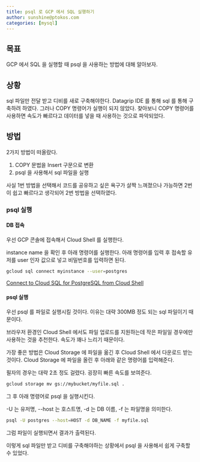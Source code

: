 ```yaml
---
title: psql 로 GCP 에서 SQL 실행하기
author: sunshine@ptokos.com
categories: [mysql]
---
```


## 목표
GCP 에서 SQL 을 실행할 때 psql 을 사용하는 방법에 대해 알아보자.

## 상황
sql 파일만 전달 받고 디비를 새로 구축해야한다. Datagrip IDE 를 통해 sql 를 통해 구축하려 하였다.
그러나 COPY 명령어가 실행이 되지 않았다. 찾아보니 COPY 명령어를 사용하면 속도가 빠르다고 데이터를 넣을 때 사용하는 것으로 파악되었다.

## 방법
2가지 방법이 떠올랐다. 

1. COPY 문법을 Insert 구문으로 변환
2. psql 을 사용해서 sql 파일을 실행

사실 1번 방법을 선택해서 코드를 공유하고 싶은 욕구가 살짝 느껴졌으나 가능하면 2번이 쉽고 빠르다고 생각되어 2번 방법을 선택하였다.

### psql 실행
#### DB 접속
우선 GCP 콘솔에 접속해서 Cloud Shell 를 실행한다.

instance name 을 확인 후 아래 명령어를 실행한다.
아래 명령어를 입력 후 접속할 유저를 user 인자 값으로 넣고 비밀번호를 입력하면 된다.
```bash
gcloud sql connect myinstance --user=postgres
```

[Connect to Cloud SQL for PostgreSQL from Cloud Shell](https://cloud.google.com/sql/docs/postgres/connect-instance-cloud-shell)

#### psql 실행
우선 psql 를 파일로 실행시킬 것이다. 이유는 대략 300MB 정도 되는 sql 파일이기 때문이다.

브라우저 환경인 Cloud Shell 에서도 파일 업로드를 지원하는데 작은 파일일 경우에만 사용하는 것을 추천한다.
속도가 꽤나 느리기 때문이다. 

가장 좋은 방법은 Cloud Storage 에 파일을 옮긴 후 Cloud Shell 에서 다운로드 받는 것이다.
Cloud Storage 에 파일을 올린 후 아래와 같은 명령어를 입력해준다.

필자의 경우는 대략 2초 정도 걸렸다. 굉장히 빠른 속도를 보여준다.

```bash
gcloud storage mv gs://mybucket/myfile.sql .
```

그 후 아래 명령어로 psql 을 실행시킨다.

-U 는 유저명, --host 는 호스트명, -d 는 DB 이름, -f 는 파일명을 의미한다. 

```bash
psql -U postgres --host=HOST -d DB_NAME -f myfile.sql 
```

그럼 파일이 실행되면서 결과가 출력된다.

이렇게 sql 파일만 받고 디비를 구축해야하는 상황에서 psql 을 사용해서 쉽게 구축할 수 있었다.
